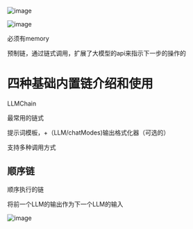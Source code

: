 ![image](https://github.com/user-attachments/assets/8191110f-0fca-42de-b369-333e731f0dfc)


![image](https://github.com/user-attachments/assets/252c3c5f-d474-46b3-80fc-44c8972d5245)

必须有memory

预制链，通过链式调用，扩展了大模型的api来指示下一步的操作的

# 四种基础内置链介绍和使用

LLMChain

最常用的链式

提示词模板，+（LLM/chatModes)输出格式化器（可选的）

支持多种调用方式

## 顺序链

顺序执行的链

将前一个LLM的输出作为下一个LLM的输入


![image](https://github.com/user-attachments/assets/49ddc78b-e1f6-426e-9ba8-86f6dc8534b6)

